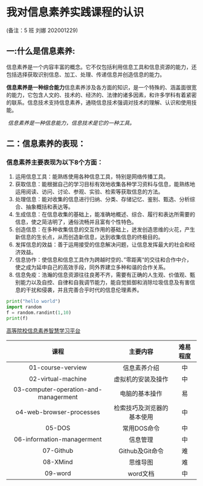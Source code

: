 # 我对信息素养实践课程的认识

(备注：5 班    刘娜    202001229)

## 一:什么是信息素养:

   ​ 信息素养是一个内容丰富的概念。它不仅包括利用信息工具和信息资源的能力，还包括选择获取识别信息、加工、处理、传递信息并创造信息的能力。

**信息素养是一种综合能力**信息素养涉及各方面的知识，是一个特殊的、涵盖面很宽的能力，它包含人文的、技术的、经济的、法律的诸多因素，和许多学科有着紧密的联系。信息技术支持信息素养，通晓信息技术强调对技术的理解、认识和使用技能。

​    *信息素养是一种信息能力，信息技术是它的一种工具。*

## 二：信息素养的表现：

### 信息素养主要表现为以下8个方面：

1. 运用信息工具：能熟练使用各种信息工具，特别是网络传播工具。
2. 获取信息：能根据自己的学习目标有效地收集各种学习资料与信息，能熟练地运用阅读、访问、讨论、参观、实验、检索等获取信息的方法。
3. 处理信息：能对收集的信息进行归纳、分类、存储记忆、鉴别、甄选、分析综合、抽象概括和表达等。
4. 生成信息：在信息收集的基础上，能准确地概述、综合、履行和表达所需要的信息，使之简洁明了，通俗流畅并且富有个性特色。
5. 创造信息：在多种收集信息的交互作用的基础上，迸发创造思维的火花，产生新信息的生长点，从而创造新信息，达到收集信息的终极目的。
6. 发挥信息的效益：善于运用接受的信息解决问题，让信息发挥最大的社会和经济效益。
7. 信息协作：使信息和信息工具作为跨越时空的、”零距离“的交往和合作中介，使之成为延申自己的高效手段，同外界建立多种和谐的合作关系。
8. 信息免疫：浩瀚的信息资源往往良莠不齐，需要有正确的人生观、价值观、甄别能力以及自控、自律和自我调节能力，能自觉抵御和消除垃圾信息及有害信息的干扰和侵袭，并且完善合乎时代的信息伦理素养。

```python
print("hello world")
import random
f = random.randint(1,10)
print(f)
```

[高等院校信息素养智慧学习平台](http://www.ryzhihui.com/content/front/enter.html)





|                 课程                  |          主要内容          | 难易程度 |
| :-----------------------------------: | :------------------------: | :------: |
|           01-course-verview           |        信息素养介绍        |    中    |
|          02-virtual-machine           |     虚拟机的安装及操作     |    中    |
| 03-computer-operation-and-managerment |       电脑的基本操作       |    易    |
|       o4-web-browser-processes        | 检索技巧及浏览器的基本使用 |    中    |
|                05-DOS                 |        常用DOS命令         |    中    |
|      06-information-managerment       |          信息管理          |    中    |
|               07-Github               |      Github及Git命令       |    难    |
|               08-XMind                |          思维导图          |    难    |
|                09-word                |          word文档          |    中    |

